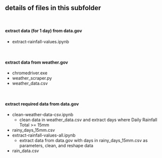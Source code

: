 ## details of files in this subfolder
<br>

#### extract data (for 1 day) from data.gov 

- extract-rainfall-values.ipynb

<br>

#### extract data from weather.gov

- chromedriver.exe
- weather_scraper.py
- weather_data.csv

<br>

#### extract required data from data.gov

- clean-weather-data-csv.ipynb
    - clean data in weather_data.csv and extract days where Daily Rainfall Total >=  15mm
- rainy_days_15mm.csv
- extract-rainfall-values-all.ipynb
    - extract data from data.gov with days in rainy_days_15mm.csv as parameters, clean, and reshape data
- rain_data.csv